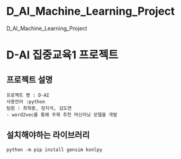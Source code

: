 # D_AI_Machine_Learning_Project
D_AI_Machine_Learning_Project

# D-AI 집중교육1 프로젝트
## 프로젝트 설명
    프로젝트 명 : D-AI
    사용언어 :python
    팀원 : 최혁중, 장지석, 김도연
    - word2vec를 통해 주제 추천 머신러닝 모델을 개발

## 설치해야하는 라이브러리
    python -m pip install gensim konlpy